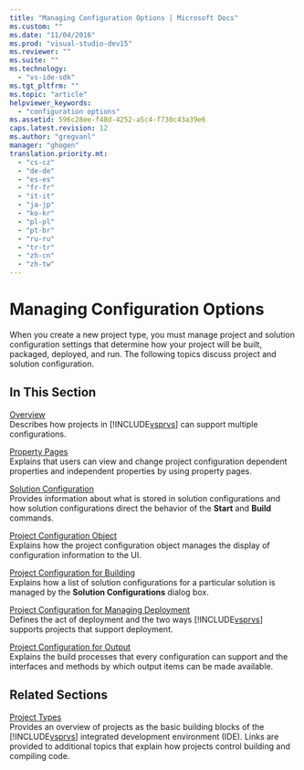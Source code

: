 ```yaml
---
title: "Managing Configuration Options | Microsoft Docs"
ms.custom: ""
ms.date: "11/04/2016"
ms.prod: "visual-studio-dev15"
ms.reviewer: ""
ms.suite: ""
ms.technology: 
  - "vs-ide-sdk"
ms.tgt_pltfrm: ""
ms.topic: "article"
helpviewer_keywords: 
  - "configuration options"
ms.assetid: 596c28ee-f48d-4252-a5c4-f730c43a39e6
caps.latest.revision: 12
ms.author: "gregvanl"
manager: "ghogen"
translation.priority.mt: 
  - "cs-cz"
  - "de-de"
  - "es-es"
  - "fr-fr"
  - "it-it"
  - "ja-jp"
  - "ko-kr"
  - "pl-pl"
  - "pt-br"
  - "ru-ru"
  - "tr-tr"
  - "zh-cn"
  - "zh-tw"
---
```

# Managing Configuration Options
When you create a new project type, you must manage project and solution configuration settings that determine how your project will be built, packaged, deployed, and run. The following topics discuss project and solution configuration.  
  
## In This Section  
 [Overview](../../extensibility/internals/configuration-options-overview.md)  
 Describes how projects in [!INCLUDE[vsprvs](../../code-quality/includes/vsprvs_md.md)] can support multiple configurations.  
  
 [Property Pages](../../extensibility/internals/property-pages.md)  
 Explains that users can view and change project configuration dependent properties and independent properties by using property pages.  
  
 [Solution Configuration](../../extensibility/internals/solution-configuration.md)  
 Provides information about what is stored in solution configurations and how solution configurations direct the behavior of the **Start** and **Build** commands.  
  
 [Project Configuration Object](../../extensibility/internals/project-configuration-object.md)  
 Explains how the project configuration object manages the display of configuration information to the UI.  
  
 [Project Configuration for Building](../../extensibility/internals/project-configuration-for-building.md)  
 Explains how a list of solution configurations for a particular solution is managed by the **Solution Configurations** dialog box.  
  
 [Project Configuration for Managing Deployment](../../extensibility/internals/project-configuration-for-managing-deployment.md)  
 Defines the act of deployment and the two ways [!INCLUDE[vsprvs](../../code-quality/includes/vsprvs_md.md)] supports projects that support deployment.  
  
 [Project Configuration for Output](../../extensibility/internals/project-configuration-for-output.md)  
 Explains the build processes that every configuration can support and the interfaces and methods by which output items can be made available.  
  
## Related Sections  
 [Project Types](../../extensibility/internals/project-types.md)  
 Provides an overview of projects as the basic building blocks of the [!INCLUDE[vsprvs](../../code-quality/includes/vsprvs_md.md)] integrated development environment (IDE). Links are provided to additional topics that explain how projects control building and compiling code.
